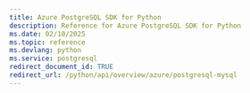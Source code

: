 ```yaml
---
title: Azure PostgreSQL SDK for Python
description: Reference for Azure PostgreSQL SDK for Python
ms.date: 02/10/2025
ms.topic: reference
ms.devlang: python
ms.service: postgresql
redirect_document_id: TRUE
redirect_url: /python/api/overview/azure/postgresql-mysql
---
```


